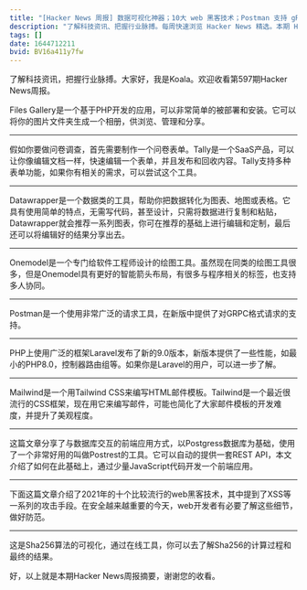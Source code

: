```yaml
---
title: "[Hacker News 周报] 数据可视化神器；10大 web 黑客技术；Postman 支持 gRPC"
description: "了解科技资讯、把握行业脉搏。每周快速浏览 Hacker News 精选。本期 Hacker Newsletter 地址：https://mailchi.mp/hackernewsletter/590"
tags: []
date: 1644712211
bvid: BV16a411y7fw
---
```

了解科技资讯，把握行业脉搏。大家好，我是Koala。欢迎收看第597期Hacker News周报。

Files Gallery是一个基于PHP开发的应用，可以非常简单的被部署和安装。它可以将你的图片文件夹生成一个相册，供浏览、管理和分享。

---

假如你要做问卷调查，首先需要制作一个问卷表单。Tally是一个SaaS产品，可以让你像编辑文档一样，快速编辑一个表单，并且发布和回收内容。Tally支持多种表单功能，如果你有相关的需求，可以尝试这个工具。

---

Datawrapper是一个数据类的工具，帮助你把数据转化为图表、地图或表格。它具有使用简单的特点，无需写代码，甚至设计，只需将数据进行复制和粘贴，Datawrapper就会推荐一系列图表，你可在推荐的基础上进行编辑和定制，最后还可以将编辑好的结果分享出去。

---

Onemodel是一个专门给软件工程师设计的绘图工具。虽然现在同类的绘图工具很多，但是Onemodel具有更好的智能箭头布局，有很多与程序相关的标签，也支持多人协同。

---

Postman是一个使用非常广泛的请求工具，在新版中提供了对GRPC格式请求的支持。

---

PHP上使用广泛的框架Laravel发布了新的9.0版本，新版本提供了一些性能，如最小的PHP8.0，控制器路由组等。如果你是Laravel的用户，可以进一步了解。

---

Mailwind是一个用Tailwind CSS来编写HTML邮件模板。Tailwind是一个最近很流行的CSS框架，现在用它来编写邮件，可能也简化了大家邮件模板的开发难度，并提升了美观程度。

---

这篇文章分享了与数据库交互的前端应用方式，以Postgress数据库为基础，使用了一个非常好用的叫做Postrest的工具。它可以自动的提供一套REST API，本文介绍了如何在此基础上，通过少量JavaScript代码开发一个前端应用。

---

下面这篇文章介绍了2021年的十个比较流行的web黑客技术，其中提到了XSS等一系列的攻击手段。在安全越来越重要的今天，web开发者有必要了解这些细节，做好防范。

---

这是Sha256算法的可视化，通过在线工具，你可以去了解Sha256的计算过程和最终的结果。

好，以上就是本期Hacker News周报摘要，谢谢您的收看。

